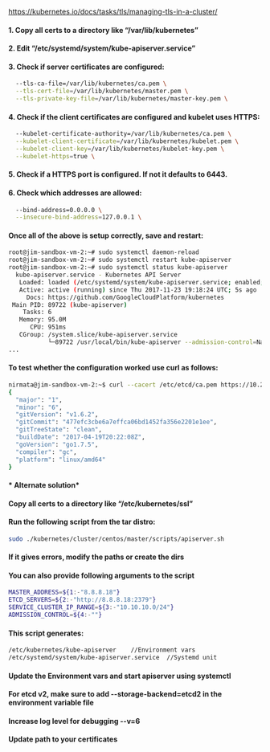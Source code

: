 https://kubernetes.io/docs/tasks/tls/managing-tls-in-a-cluster/

#### 1. Copy all certs to a directory like “/var/lib/kubernetes”
#### 2. Edit “/etc/systemd/system/kube-apiserver.service”
#### 3. Check if server certificates are configured:
```sh
  --tls-ca-file=/var/lib/kubernetes/ca.pem \
  --tls-cert-file=/var/lib/kubernetes/master.pem \
  --tls-private-key-file=/var/lib/kubernetes/master-key.pem \
```
#### 4. Check if the client certificates are configured and kubelet uses HTTPS:
```sh
  --kubelet-certificate-authority=/var/lib/kubernetes/ca.pem \
  --kubelet-client-certificate=/var/lib/kubernetes/kubelet.pem \
  --kubelet-client-key=/var/lib/kubernetes/kubelet-key.pem \
  --kubelet-https=true \
```
#### 5. Check if a HTTPS port is configured. If not it defaults to 6443.
#### 6. Check which addresses are allowed:
```sh
  --bind-address=0.0.0.0 \
  --insecure-bind-address=127.0.0.1 \
```
#### Once all of the above is setup correctly, save and restart:
```sh
root@jim-sandbox-vm-2:~# sudo systemctl daemon-reload
root@jim-sandbox-vm-2:~# sudo systemctl restart kube-apiserver
root@jim-sandbox-vm-2:~# sudo systemctl status kube-apiserver
  kube-apiserver.service - Kubernetes API Server
   Loaded: loaded (/etc/systemd/system/kube-apiserver.service; enabled; vendor preset: enabled)
   Active: active (running) since Thu 2017-11-23 19:18:24 UTC; 5s ago
     Docs: https://github.com/GoogleCloudPlatform/kubernetes
 Main PID: 89722 (kube-apiserver)
    Tasks: 6
   Memory: 95.0M
      CPU: 951ms
   CGroup: /system.slice/kube-apiserver.service
           └─89722 /usr/local/bin/kube-apiserver --admission-control=NamespaceLifecycle,LimitRanger,Serv
...
```
#### To test whether the configuration worked use curl as follows:
```sh
nirmata@jim-sandbox-vm-2:~$ curl --cacert /etc/etcd/ca.pem https://10.20.0.8:6443/version
{
  "major": "1",
  "minor": "6",
  "gitVersion": "v1.6.2",
  "gitCommit": "477efc3cbe6a7effca06bd1452fa356e2201e1ee",
  "gitTreeState": "clean",
  "buildDate": "2017-04-19T20:22:08Z",
  "goVersion": "go1.7.5",
  "compiler": "gc",
  "platform": "linux/amd64"
}
```
#### * Alternate solution*

#### Copy all certs to a directory like “/etc/kubernetes/ssl”

#### Run the following script from the tar distro:
```sh
sudo ./kubernetes/cluster/centos/master/scripts/apiserver.sh
```
#### If it gives errors, modify the paths or create the dirs
#### You can also provide following arguments to the script
```sh
MASTER_ADDRESS=${1:-"8.8.8.18"}
ETCD_SERVERS=${2:-"http://8.8.8.18:2379"}
SERVICE_CLUSTER_IP_RANGE=${3:-"10.10.10.0/24"}
ADMISSION_CONTROL=${4:-""}
```
#### This script generates:
```sh
/etc/kubernetes/kube-apiserver    //Environment vars
/etc/systemd/system/kube-apiserver.service  //Systemd unit
```
#### Update the Environment vars and start apiserver using systemctl
#### For etcd v2, make sure to add --storage-backend=etcd2 in the environment variable file
#### Increase log level for debugging --v=6
#### Update path to your certificates
